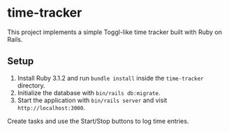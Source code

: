 # time-tracker

This project implements a simple Toggl-like time tracker built with Ruby on Rails.

## Setup

1. Install Ruby 3.1.2 and run `bundle install` inside the `time-tracker` directory.
2. Initialize the database with `bin/rails db:migrate`.
3. Start the application with `bin/rails server` and visit `http://localhost:3000`.

Create tasks and use the Start/Stop buttons to log time entries.
